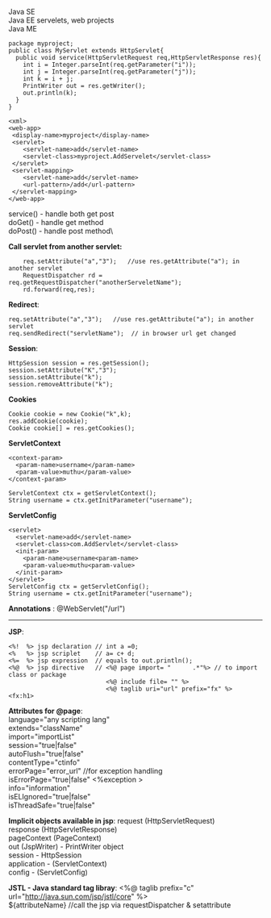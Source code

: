 Java SE\
Java EE servelets, web projects\
Java ME

```
package myproject;
public class MyServlet extends HttpServlet{
  public void service(HttpServletRequest req,HttpServletResponse res){
    int i = Integer.parseInt(req.getParameter("i"));
    int j = Integer.parseInt(req.getParameter("j"));
    int k = i + j;
    PrintWriter out = res.getWriter();
    out.println(k);
  }
}
```
```
<xml>
<web-app>
 <display-name>myproject</display-name>
 <servlet>
 	<servlet-name>add</servlet-name>
 	<servlet-class>myproject.AddServelet</servlet-class>
 </servlet>
 <servlet-mapping>
 	<servlet-name>add</servlet-name>
 	<url-pattern>/add</url-pattern>
 </servlet-mapping>
</web-app>
```

service() - handle both get post\
doGet() - handle get method\
doPost() - handle post method\


**Call servlet from another servlet:**
``` 
    req.setAttribute("a","3");   //use res.getAttribute("a"); in another servlet
    RequestDispatcher rd = req.getRequestDispatcher("anotherServeletName"); 
    rd.forward(req,res); 
```

**Redirect**:
```
req.setAttribute("a","3");   //use res.getAttribute("a"); in another servlet 
req.sendRedirect("servletName");  // in browser url get changed
```

**Session**:
```
HttpSession session = res.getSession();
session.setAttribute("K","3");
session.setAttribute("k");
session.removeAttribute("k");
```

**Cookies**
```
Cookie cookie = new Cookie("k",k);
res.addCookie(cookie);
Cookie cookie[] = res.getCookies();
```

**ServletContext**
```
<context-param>
  <param-name>username</param-name>
  <param-value>muthu</param-value>
</context-param>  

ServletContext ctx = getServletContext();
String username = ctx.getInitParameter("username");
```
**ServletConfig**
```
<servlet>
  <servlet-name>add</servlet-name>
  <servlet-class>com.AddServlet</servlet-class>
  <init-param>
    <param-name>username<param-name>
    <param-value>muthu<param-value>
  </init-param>
</servlet>
ServletConfig ctx = getServletConfig();
String username = ctx.getInitParameter("username");
```

**Annotations** :
@WebServlet("/url")

---
**JSP**:
```
<%!  %> jsp declaration // int a =0;
<%   %> jsp scriplet    // a= c+ d; 
<%=  %> jsp expression  // equals to out.println();
<%@  %> jsp directive   // <%@ page import= "      .*"%> // to import class or package
                           <%@ include file= "" %>
                           <%@ taglib uri="url" prefix="fx" %>    <fx:h1>
```
**Attributes for @page**:\
language="any scripting lang"\
extends="className"\
import="importList"\
session="true|false"\
autoFlush="true|false"\
contentType="ctinfo"\
errorPage="error_url" //for exception handling\
isErrorPage="true|false" <%exception >\
info="information"\
isELIgnored="true|false"\
isThreadSafe="true|false"

**Implicit objects available in jsp**:
request (HttpServletRequest)\
response (HttpServletResponse)\
pageContext (PageContext)\
out (JspWriter) - PrintWriter object\
session - HttpSession\
application - (ServletContext)\
config - (ServletConfig)

**JSTL - Java standard tag libray**:
<%@ taglib prefix="c" url="http://java.sun.com/jsp/jstl/core" %> \
${attributeName}     //call the jsp via requestDispatcher & setattribute

